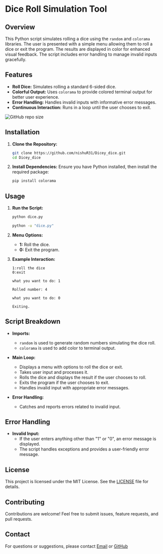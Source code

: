 

### <h1> Dice Roll Simulation Tool</h1>

## Overview
This Python script simulates rolling a dice using the `random` and `colorama` libraries. The user is presented with a simple menu allowing them to roll a dice or exit the program. The results are displayed in color for enhanced visual feedback. The script includes error handling to manage invalid inputs gracefully.

## Features
- **Roll Dice:** Simulates rolling a standard 6-sided dice.
- **Colorful Output:** Uses `colorama` to provide colored terminal output for better user experience.
- **Error Handling:** Handles invalid inputs with informative error messages.
- **Continuous Interaction:** Runs in a loop until the user chooses to exit.


![GitHub repo size](https://img.shields.io/github/repo-size/nishuR31/Dicey_dice)


## Installation
1. **Clone the Repository:**
   ```bash
   git clone https://github.com/nishuR31/Dicey_dice.git
   cd Dicey_dice
   ```

2. **Install Dependencies:**
   Ensure you have Python installed, then install the required package:
   ```bash
   pip install colorama
   ```

## Usage

1. **Run the Script:**
   ```bash
   python dice.py
   ```
   ```bash
   python -u "dice.py"
   ```

2. **Menu Options:**
   - **1:** Roll the dice.
   - **0:** Exit the program.

3. **Example Interaction:**

   ```plaintext
   1:roll the dice
   0:exit
   
   what you want to do: 1
   
   Rolled number: 4

   what you want to do: 0
   
   Exiting.
   ```

## Script Breakdown
- **Imports:**
  - `random` is used to generate random numbers simulating the dice roll.
  - `colorama` is used to add color to terminal output.

- **Main Loop:**
  - Displays a menu with options to roll the dice or exit.
  - Takes user input and processes it.
  - Rolls the dice and displays the result if the user chooses to roll.
  - Exits the program if the user chooses to exit.
  - Handles invalid input with appropriate error messages.

- **Error Handling:**
  - Catches and reports errors related to invalid input.

## Error Handling
- **Invalid Input:**
  - If the user enters anything other than "1" or "0", an error message is displayed.
  - The script handles exceptions and provides a user-friendly error message.

## License
This project is licensed under the MIT License. See the [LICENSE](LICENSE) file for details.

## Contributing
Contributions are welcome! Feel free to submit issues, feature requests, and pull requests.

## Contact
For questions or suggestions, please contact [Email](nishanrajak7679@gmail.com) or [GitHub](https://github.com/nishuR31/)


